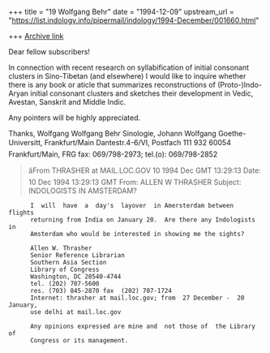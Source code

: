 +++
title = "19 Wolfgang Behr"
date = "1994-12-09"
upstream_url = "https://list.indology.info/pipermail/indology/1994-December/001660.html"

+++
[Archive link](https://list.indology.info/pipermail/indology/1994-December/001660.html)

Dear fellow subscribers!

In connection with recent research on syllabification of initial
consonant clusters in Sino-Tibetan (and elsewhere) I would like
to inquire whether there is any book or aticle that summarizes
reconstructions of (Proto-)Indo-Aryan initial consonant clusters
and sketches their development in Vedic, Avestan, Sanskrit and
Middle Indic.

Any pointers will be highly appreciated.

Thanks, Wolfgang
Wolfgang Behr
Sinologie, Johann Wolfgang Goethe-Universitt, Frankfurt/Main
Dantestr.4-6/VI, Postfach 111 932
60054 Frankfurt/Main, FRG
fax: 069/798-2973; tel.(o): 069/798-2852



>âFrom THRASHER at MAIL.LOC.GOV 10 1994 Dec GMT 13:29:13
Date: 10 Dec 1994 13:29:13 GMT
From: ALLEN W THRASHER <THRASHER at MAIL.LOC.GOV>
Subject: INDOLOGISTS IN AMSTERDAM?

          I  will  have  a  day's  layover  in Amersterdam between  flights 
          returning from India on January 20.  Are there any Indologists in 
          Amsterdam who would be interested in showing me the sights?   

          Allen W. Thrasher 
          Senior Reference Librarian 
          Southern Asia Section 
          Library of Congress 
          Washington, DC 20540-4744 
          tel. (202) 707-5600 
          res. (703) 845-2870 fax  (202) 707-1724 
          Internet: thrasher at mail.loc.gov; from  27 December -  20 January, 
          use delhi at mail.loc.gov 

          Any opinions expressed are mine and  not those of  the Library of 
          Congress or its management.                                       





